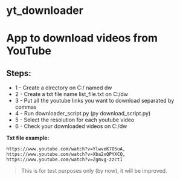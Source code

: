 # yt_downloader
# App to download videos from YouTube

## Steps:

* 1 - Create a directory on C:/ named dw
* 2 - Create a txt file name list_file.txt on C:/dw
* 3 - Put all the youtube links you want to download separated by commas
* 4 - Run downloader_script.py (py download_script.py)
* 5 - Select the resolution for each youtube video
* 6 - Check your downloaded videos on C:/dw

**Txt file example:** 
```
https://www.youtube.com/watch?v=YlwveK7O5uA,
https://www.youtube.com/watch?v=Xba2xQPYXCQ,
https://www.youtube.com/watch?v=Zgmvg-zzctI
```

> This is for test purposes only (by now), it will be improved.
